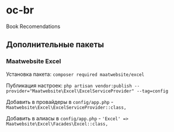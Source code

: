 # oc-br
Book Recomendations

## Дополнительные пакеты

### Maatwebsite Excel

Установка пакета: `composer required maatwebsite/excel`

Публикация настроек: `php artisan vendor:publish --provider="Maatwebsite\Excel\ExcelServiceProvider" --tag=config`

Добавить в провайдеры в `config/app.php` - `Maatwebsite\Excel\ExcelServiceProvider::class,`

Добавить в алиасы в `config/app.php` - `'Excel' => Maatwebsite\Excel\Facades\Excel::class,`
